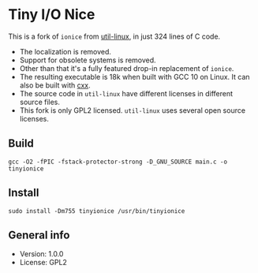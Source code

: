 # Tiny I/O Nice

This is a fork of `ionice` from [util-linux](https://github.com/karelzak/util-linux), in just 324 lines of C code.

* The localization is removed.
* Support for obsolete systems is removed.
* Other than that it's a fully featured drop-in replacement of `ionice`.
* The resulting executable is 18k when built with GCC 10 on Linux. It can also be built with [cxx](https://github.com/xyproto/cxx).
* The source code in `util-linux` have different licenses in different source files.
* This fork is only GPL2 licensed. `util-linux` uses several open source licenses.

## Build

    gcc -O2 -fPIC -fstack-protector-strong -D_GNU_SOURCE main.c -o tinyionice

## Install

    sudo install -Dm755 tinyionice /usr/bin/tinyionice

## General info

* Version: 1.0.0
* License: GPL2

